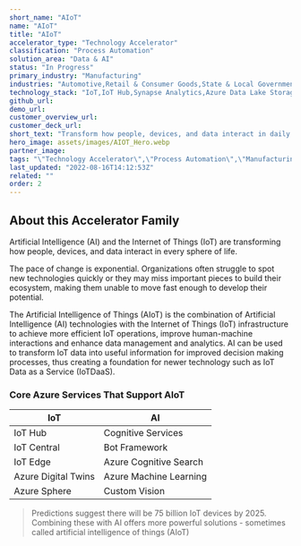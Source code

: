 ```yaml
---
short_name: "AIoT"
name: "AIoT"
title: "AIoT"
accelerator_type: "Technology Accelerator"
classification: "Process Automation"
solution_area: "Data & AI"
status: "In Progress"
primary_industry: "Manufacturing"
industries: "Automotive,Retail & Consumer Goods,State & Local Government"
technology_stack: "IoT,IoT Hub,Synapse Analytics,Azure Data Lake Storage,Azure Machine Learning"
github_url: 
demo_url: 
customer_overview_url: 
customer_deck_url: 
short_text: "Transform how people, devices, and data interact in daily life and work"
hero_image: assets/images/AIOT_Hero.webp
partner_image: 
tags: "\"Technology Accelerator\",\"Process Automation\",\"Manufacturing\",\"Automotive\",\"Retail & Consumer Goods\",\"State & Local Government\",\"IoT\",\"IoT Hub\",\"Synapse Analytics\",\"Azure Data Lake Storage\",\"Azure Machine Learning\",\"Data & AI\",\"In Progress\""
last_updated: "2022-08-16T14:12:53Z"
related: ""
order: 2
---
```

## About this Accelerator Family

Artificial Intelligence (AI) and the Internet of Things (IoT) are transforming how people, devices, and data interact in every sphere of life.

The pace of change is exponential. Organizations often struggle to spot new technologies quickly or they may miss important pieces to build their ecosystem, making them unable to move fast enough to develop their potential.

The Artificial Intelligence of Things (AIoT) is the combination of Artificial Intelligence (AI) technologies with the Internet of Things (IoT) infrastructure to achieve more efficient IoT operations, improve human-machine interactions and enhance data management and analytics. AI can be used to transform IoT data into useful information for improved decision making processes, thus creating a foundation for newer technology such as IoT Data as a Service (IoTDaaS).

### Core Azure Services That Support AIoT

__IoT__                 | __AI__
--------------------|--------
IoT Hub             | Cognitive Services
IoT Central         | Bot Framework
IoT Edge            | Azure Cognitive Search
Azure Digital Twins | Azure Machine Learning
Azure Sphere        | Custom Vision

> Predictions suggest there will be 75 billion IoT devices by 2025. Combining these with AI offers more powerful solutions - sometimes called artificial intelligence of things (AIoT)